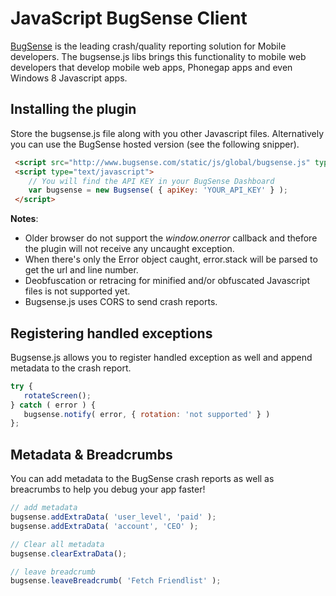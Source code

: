 # JavaScript BugSense Client

[BugSense](http://www.bugsense.com) is the leading crash/quality reporting solution for Mobile developers. The bugsense.js libs brings this functionality to mobile web developers that develop mobile web apps, Phonegap apps and even Windows 8 Javascript apps.

## Installing the plugin

Store the bugsense.js file along with you other Javascript files. Alternatively you can use the BugSense hosted version (see the following snipper).

```html
 <script src="http://www.bugsense.com/static/js/global/bugsense.js" type='text/javascript'></script>
 <script type="text/javascript">
    // You will find the API KEY in your BugSense Dashboard
    var bugsense = new Bugsense( { apiKey: 'YOUR_API_KEY' } );
 </script>
```

**Notes**:

* Older browser do not support the <i>window.onerror</i> callback and thefore the plugin will not receive any uncaught exception. 
* When there's only the Error object caught, error.stack will be parsed to get the url and line number.
* Deobfuscation or retracing for minified and/or obfuscated Javascript files is not supported yet.
* Bugsense.js uses CORS to send crash reports.


## Registering handled exceptions
Bugsense.js allows you to register handled exception as well and append metadata to the crash report.


```js
try { 
   rotateScreen(); 
} catch ( error ) { 
   bugsense.notify( error, { rotation: 'not supported' } ) 
};
```

## Metadata & Breadcrumbs
You can add metadata to the BugSense crash reports as well as breacrumbs to help you debug your app faster!

```js
// add metadata
bugsense.addExtraData( 'user_level', 'paid' );
bugsense.addExtraData( 'account', 'CEO' );

// Clear all metadata
bugsense.clearExtraData();

// leave breadcrumb
bugsense.leaveBreadcrumb( 'Fetch Friendlist' );
```
